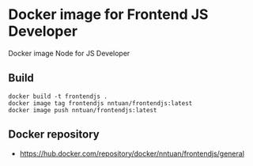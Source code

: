 # Docker image for Frontend JS Developer
Docker image Node for JS Developer

## Build
```shell
docker build -t frontendjs .
docker image tag frontendjs nntuan/frontendjs:latest
docker image push nntuan/frontendjs:latest
```

## Docker repository
- https://hub.docker.com/repository/docker/nntuan/frontendjs/general
